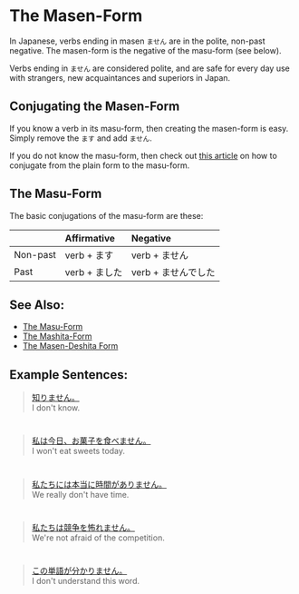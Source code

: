 # The Masen-Form

In Japanese, verbs ending in masen `ません` are in the polite, non-past negative. The masen-form is the negative of the masu-form (see below).

Verbs ending in `ません` are considered polite, and are safe for every day use with strangers, new acquaintances and superiors in Japan.

## Conjugating the Masen-Form
If you know a verb in its masu-form, then creating the masen-form is easy. Simply remove the `ます` and add `ません`. 

If you do not know the masu-form, then check out [this article](plain-form-masu-form) on how to conjugate from the plain form to the masu-form.

## The Masu-Form
The basic conjugations of the masu-form are these:

||Affirmative|Negative|
|:--|:--|:--|
|Non-past|verb + ます|verb + ません|
|Past|verb + ました|verb + ませんでした|

## See Also:
* [The Masu-Form](verb-longformpresentaffirmative.md)
* [The Mashita-Form](verb-longformpastaffirmative.md)
* [The Masen-Deshita Form](verb-longformpastnegative.md)

## Example Sentences:
> [知りません。]()  
> I don't know.

#

> [私は今日、お菓子を食べません。]()  
> I won't eat sweets today.

#

> [私たちには本当に時間がありません。]()  
> We really don't have time.

#

> [私たちは競争を怖れません。]()  
> We're not afraid of the competition. 

#

> [この単語が分かりません。]()  
> I don't understand this word.


